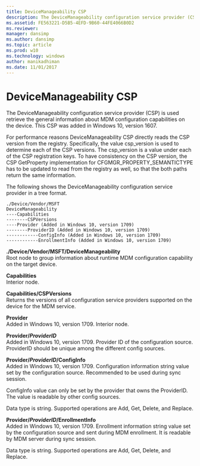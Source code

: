 ```yaml
---
title: DeviceManageability CSP
description: The DeviceManageability configuration service provider (CSP) is used retrieve general information about MDM configuration capabilities on the device. 
ms.assetid: FE563221-D5B5-4EFD-9B60-44FE4066B0D2
ms.reviewer: 
manager: dansimp
ms.author: dansimp
ms.topic: article
ms.prod: w10
ms.technology: windows
author: manikadhiman
ms.date: 11/01/2017
---
```


# DeviceManageability CSP


The DeviceManageability configuration service provider (CSP) is used retrieve the general information about MDM configuration capabilities on the device. This CSP was added in Windows 10, version 1607.

For performance reasons DeviceManageability CSP directly reads the CSP version from the registry. Specifically, the value csp\_version is used to determine each of the CSP versions. The csp\_version is a value under each of the CSP registration keys. To have consistency on the CSP version, the CSP GetProperty implementation for CFGMGR\_PROPERTY\_SEMANTICTYPE has to be updated to read from the registry as well, so that the both paths return the same information. 

The following shows the DeviceManageability configuration service provider in a tree format.
```
./Device/Vendor/MSFT
DeviceManageability
----Capabilities
--------CSPVersions
----Provider (Added in Windows 10, version 1709)
--------ProviderID (Added in Windows 10, version 1709)
------------ConfigInfo (Added in Windows 10, version 1709)
------------EnrollmentInfo (Added in Windows 10, version 1709)
```
<a href="" id="--device-vendor-msft-devicemanageability"></a>**./Device/Vendor/MSFT/DeviceManageability**  
Root node to group information about runtime MDM configuration capability on the target device.

<a href="" id="capabilities"></a>**Capabilities**  
Interior node.

<a href="" id="capabilities-cspversions"></a>**Capabilities/CSPVersions**  
Returns the versions of all configuration service providers supported on the device for the MDM service.

<a href="" id="capabilities"></a>**Provider**  
Added in Windows 10, version 1709. Interior node.

<a href="" id="capabilities-cspversions"></a>**Provider/_ProviderID_**  
Added in Windows 10, version 1709. Provider ID of the configuration source. ProviderID should be unique among the different config sources.

<a href="" id="capabilities-cspversions"></a>**Provider/_ProviderID_/ConfigInfo**  
Added in Windows 10, version 1709. Configuration information string value set by the configuration source. Recommended to be used during sync session.

ConfigInfo value can only be set by the provider that owns the ProviderID. The value is readable by other config sources.

Data type is string. Supported operations are Add, Get, Delete, and Replace.

<a href="" id="capabilities-cspversions"></a>**Provider/_ProviderID_/EnrollmentInfo**  
Added in Windows 10, version 1709. Enrollment information string value set by the configuration source and sent during MDM enrollment. It is readable by MDM server during sync session.

Data type is string. Supported operations are Add, Get, Delete, and Replace. 







